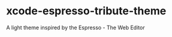 xcode-espresso-tribute-theme
============================

A light theme inspired by the Espresso - The Web Editor
